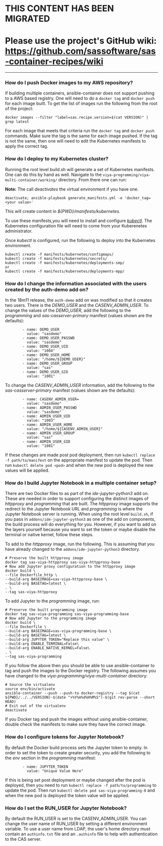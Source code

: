 # THIS CONTENT HAS BEEN MIGRATED
# Please use the project's GitHub wiki: https://github.com/sassoftware/sas-container-recipes/wiki

---

### How do I push Docker images to my AWS repository?

If building multiple containers, ansible-container does not support pushing to a AWS based registry. One will need to do a `docker tag` and `docker push` for each image built. To get the list of images run the following from the root of the project:

```
docker images --filter "label=sas.recipe.version=$(cat VERSION)" | grep latest
```

For each image that meets that criteria run the `docker tag` and `docker push` commands. Make sure the tag is the same for each image pushed. If the tag is not the same, then one will need to edit the Kubernetes manifests to apply the correct tag.

### How do I deploy to my Kubernetes cluster?

Running the root level build.sh will generate a set of Kubernetes manifests. One can do this by hand as well. Navigate to the `viya-programming/viya-multi-container/working/` directory. From there one can run:

__Note:__ The call _deactivates_ the virtual environment if you have one.

```
deactivate; ansible-playbook generate_manifests.yml -e 'docker_tag=<your value>'
```

This will create content in _${PWD}/manifests/kubernetes_. 

To use these manifests,you will need to install and configure  _[kubectl](#how-do-i-install-kubectl)_. The Kubernetes configuration file will need to come from your Kuberenetes administrator.

Once _kubectl_ is configured, run the following to deploy into the Kubernetes environment.

```
kubectl create -f manifests/kubernetes/configmaps/
kubectl create -f manifests/kubernetes/secrets/
kubectl create -f manifests/kubernetes/deployments-smp/
or
kubectl create -f manifests/kubernetes/deployments-mpp/
```

### How do I change the information associated with the users created by the auth-demo add on?

In the 18m11 release, the `auth-demo` add on was modified so that it creates two users. There is the _DEMO_USER_ and the _CASENV_ADMIN_USER_. To change the values of the _DEMO_USER_, add the following to the _programming_ and _sas-casserver-primary_ manifest (values shown are the defaults): 

```
        - name: DEMO_USER
          value: "sasdemo"
        - name: DEMO_USER_PASSWD
          value: "sasdemo"
        - name: DEMO_USER_UID
          value: "1004"
        - name: DEMO_USER_HOME
          value: "/home/${DEMO_USER}"
        - name: DEMO_USER_GROUP
          value: "sas"
        - name: DEMO_USER_GID
          value: "1001"
```
To change the _CASENV_ADMIN_USER_ information, add the following to the _sas-casserver-primary_ manifest (values shown are the defaults): 
```
        - name: CASENV_ADMIN_USER=
          value: "sasdemo"
        - name: ADMIN_USER_PASSWD
          value: "sasdemo"
        - name: ADMIN_USER_UID
          value: "1003"
        - name: ADMIN_USER_HOME
          value: "/home/${CASENV_ADMIN_USER}"
        - name: ADMIN_USER_GROUP
          value: "sas"
        - name: ADMIN_USER_GID
          value: "1001"
```
If these changes are made post pod deployment, then run `kubectl replace -f path/to/manifest` on the appropriate manifest to update the pod. Then run `kubectl delete pod <pod>` and when the new pod is deployed the new values will be applied.

### How do I build Jupyter Notebook in a multiple container setup?

There are two Docker files to as part of the _ide-jupyter-python3_ add on. These are needed in order to support configuring the distinct images of _httpproxy_ and _programming_ that are built. The _httpproxy_ image supports the redirect to the Jupyter Notebook URL and _programming_ is where the Jupyter Notebook server is running. When using the root level `build.sh`, if you pass in `addons/ide-jupyter-python3` as one of the add on components, the build process will do everything for you. However, if you want to add on the layers yourself because you want to set the token or maybe disable the terminal or native kernel, follow these steps.

To add to the _httpproxy_ image, run the following. This is assuming that you have already changed to the `addons/ide-jupyter-python3` directory.

```
# Preserve the built httpproxy image
docker tag sas-viya-httpproxy sas-viya-httpproxy-base
# Now add Jupyter proxy configuration to the httpproxy image 
docker build \
--file Dockerfile_http \
--build-arg BASEIMAGE=sas-viya-httpproxy-base \
--build-arg BASETAG=latest \
. \
--tag sas-viya-httpproxy
```

To add Jupyter to the _programming_ image, run:

```
# Preserve the built programming image
docker tag sas-viya-programming sas-viya-programming-base
# Now add Jupyter to the programming image 
docker build \
--file Dockerfile \
--build-arg BASEIMAGE=sas-viya-programming-base \
--build-arg BASETAG=latest \
--build-arg JUPYTER_TOKEN="Replace this value" \
--build-arg ENABLE_TERMINAL=False\
--build-arg ENABLE_NATIVE_KERNEL=False\
. \
--tag sas-viya-programming
```

If you follow the above then you should be able to use ansible-container to tag and push the images to the Docker registry. The following assumes you have changed to the _viya-programming/viya-multi-container_ directory:

```
# Source the virtualenv
source env/bin/activate
ansible-container --push --push-to docker-registry --tag $(cat ${PWD}/../../VERSION)-$(date "+%Y%m%d%H%M%S")-$(git rev-parse --short HEAD)
# Exit out of the virtualenv
deactivate
```

If you Docker tag and push the images without using ansible-container, double check the manifests to make sure they have the correct image.

### How do I configure tokens for Jupyter Notebook?

By default the Docker build process sets the Jupyter token to empty. In order to set the token to create greater security, you add the following to the _env_ section in the _programming_ manifest:

```
        - name: JUPYTER_TOKEN
          value: "Unique Value Here"
```

If this is being set post deployment or maybe changed after the pod is deployed, then you need to run `kubectl replace -f path/to/programming` to update the pod. Then run `kubectl delete pod sas-viya-programming-0` and when the new pod is deployed the token value will be applied.

### How do I set the RUN_USER for Jupyter Notebook?

By default the RUN_USER is set to the CASENV_ADMIN_USER. You can change the user name of RUN_USER by setting a different environment variable. To use a user name from LDAP, the user's home directory must contain an `authinfo.txt` file and an `.authinfo` file to help with authentication to the CAS server.